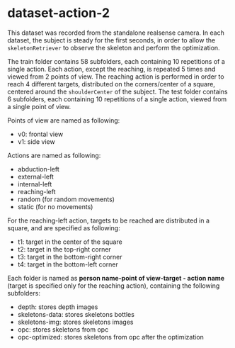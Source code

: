 # dataset-action-2

This dataset was recorded from the standalone realsense camera.
In each dataset, the subject is steady for the first seconds, in order to allow the `skeletonRetriever` to observe the skeleton and perform the optimization.

The train folder contains 58 subfolders, each containing 10 repetitions of a single action. Each action, except the reaching, is repeated 5 times and viewed from 2 points of view. The reaching action is performed in order to reach 4 different targets, distributed on the corners/center of a square, centered around the `shoulderCenter` of the subject.
The test folder contains 6 subfolders, each containing 10 repetitions of a single action, viewed from a single point of view.

Points of view are named as following:
* v0: frontal view
* v1: side view

Actions are named as following:
* abduction-left
* external-left
* internal-left
* reaching-left
* random (for random movements)
* static (for no movements)

For the reaching-left action, targets to be reached are distributed in a square, and are specified as following:
* t1: target in the center of the square  
* t2: target in the top-right corner
* t3: target in the bottom-right corner
* t4: target in the bottom-left corner

Each folder is named as **person name-point of view-target - action name** (target is specified only for the reaching action), containing the following subfolders:
* depth: stores depth images
* skeletons-data: stores skeletons bottles
* skeletons-img: stores skeletons images
* opc: stores skeletons from opc
* opc-optimized: stores skeletons from opc after the optimization

